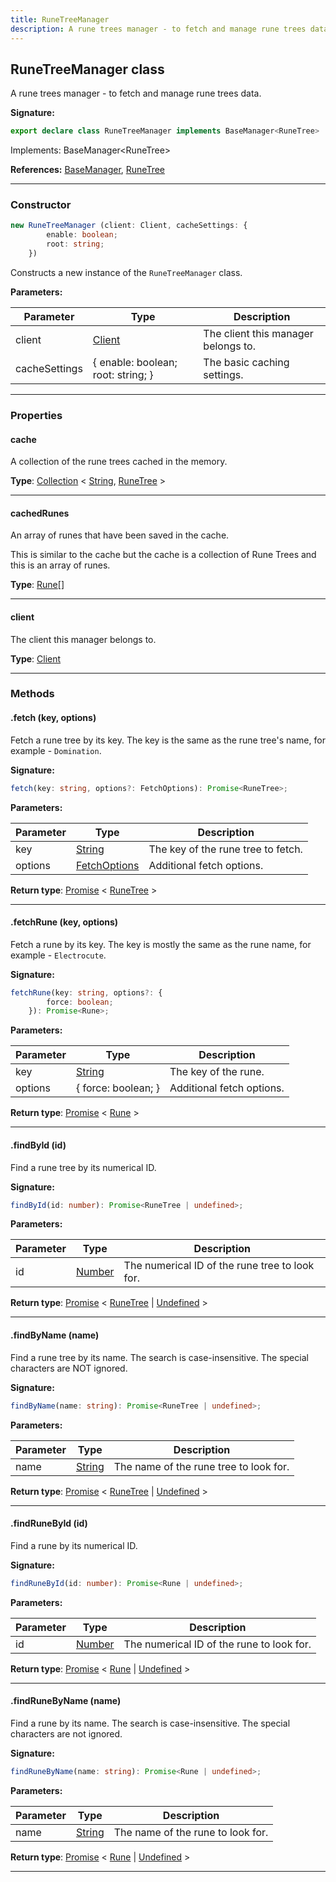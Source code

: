 ```yaml
---
title: RuneTreeManager
description: A rune trees manager - to fetch and manage rune trees data.
---
```


## RuneTreeManager class

A rune trees manager - to fetch and manage rune trees data.

**Signature:**

```ts
export declare class RuneTreeManager implements BaseManager<RuneTree> 
```

Implements: BaseManager<RuneTree\>

**References:** [BaseManager](/shieldbow/api/BaseManager.md), [RuneTree](/shieldbow/api/RuneTree.md)

---

### Constructor

```ts
new RuneTreeManager (client: Client, cacheSettings: {
        enable: boolean;
        root: string;
    })
```

Constructs a new instance of the `RuneTreeManager` class.

**Parameters:**

| Parameter | Type | Description |
| --------- | ---- | ----------- |
| client | [Client](/shieldbow/api/Client.md) | The client this manager belongs to. |
| cacheSettings | {         enable: boolean;         root: string;     } | The basic caching settings. |
---

### Properties

#### cache

A collection of the rune trees cached in the memory.



**Type**: [Collection](https://discord.js.org/#/docs/collection/stable/class/Collection) \< [String](https://developer.mozilla.org/en-US/docs/Web/JavaScript/Reference/Global_Objects/String), [RuneTree](/shieldbow/api/RuneTree.md) \>

---

#### cachedRunes

An array of runes that have been saved in the cache.


This is similar to the cache but the cache is a collection of Rune Trees and this is an array of runes.



**Type**: [Rune](/shieldbow/api/Rune.md)[]

---

#### client

The client this manager belongs to.



**Type**: [Client](/shieldbow/api/Client.md)

---

### Methods

#### .fetch (key, options)

Fetch a rune tree by its key. The key is the same as the rune tree's name, for example - `Domination`.




**Signature:**

```ts
fetch(key: string, options?: FetchOptions): Promise<RuneTree>;
```

**Parameters:**

| Parameter | Type | Description |
| --------- | ---- | ----------- |
| key | [String](https://developer.mozilla.org/en-US/docs/Web/JavaScript/Reference/Global_Objects/String) | The key of the rune tree to fetch. |
| options | [FetchOptions](/shieldbow/api/FetchOptions.md) | Additional fetch options. |

**Return type**: [Promise](https://developer.mozilla.org/en-US/docs/Web/JavaScript/Reference/Global_Objects/Promise) \< [RuneTree](/shieldbow/api/RuneTree.md) \>

---

#### .fetchRune (key, options)

Fetch a rune by its key. The key is mostly the same as the rune name, for example - `Electrocute`.




**Signature:**

```ts
fetchRune(key: string, options?: {
        force: boolean;
    }): Promise<Rune>;
```

**Parameters:**

| Parameter | Type | Description |
| --------- | ---- | ----------- |
| key | [String](https://developer.mozilla.org/en-US/docs/Web/JavaScript/Reference/Global_Objects/String) | The key of the rune. |
| options | {         force: boolean;     } | Additional fetch options. |

**Return type**: [Promise](https://developer.mozilla.org/en-US/docs/Web/JavaScript/Reference/Global_Objects/Promise) \< [Rune](/shieldbow/api/Rune.md) \>

---

#### .findById (id)

Find a rune tree by its numerical ID.




**Signature:**

```ts
findById(id: number): Promise<RuneTree | undefined>;
```

**Parameters:**

| Parameter | Type | Description |
| --------- | ---- | ----------- |
| id | [Number](https://developer.mozilla.org/en-US/docs/Web/JavaScript/Reference/Global_Objects/Number) | The numerical ID of the rune tree to look for. |

**Return type**: [Promise](https://developer.mozilla.org/en-US/docs/Web/JavaScript/Reference/Global_Objects/Promise) \< [RuneTree](/shieldbow/api/RuneTree.md) \| [Undefined](https://developer.mozilla.org/en-US/docs/Web/JavaScript/Reference/Global_Objects/undefined) \>

---

#### .findByName (name)

Find a rune tree by its name. The search is case-insensitive. The special characters are NOT ignored.




**Signature:**

```ts
findByName(name: string): Promise<RuneTree | undefined>;
```

**Parameters:**

| Parameter | Type | Description |
| --------- | ---- | ----------- |
| name | [String](https://developer.mozilla.org/en-US/docs/Web/JavaScript/Reference/Global_Objects/String) | The name of the rune tree to look for. |

**Return type**: [Promise](https://developer.mozilla.org/en-US/docs/Web/JavaScript/Reference/Global_Objects/Promise) \< [RuneTree](/shieldbow/api/RuneTree.md) \| [Undefined](https://developer.mozilla.org/en-US/docs/Web/JavaScript/Reference/Global_Objects/undefined) \>

---

#### .findRuneById (id)

Find a rune by its numerical ID.




**Signature:**

```ts
findRuneById(id: number): Promise<Rune | undefined>;
```

**Parameters:**

| Parameter | Type | Description |
| --------- | ---- | ----------- |
| id | [Number](https://developer.mozilla.org/en-US/docs/Web/JavaScript/Reference/Global_Objects/Number) | The numerical ID of the rune to look for. |

**Return type**: [Promise](https://developer.mozilla.org/en-US/docs/Web/JavaScript/Reference/Global_Objects/Promise) \< [Rune](/shieldbow/api/Rune.md) \| [Undefined](https://developer.mozilla.org/en-US/docs/Web/JavaScript/Reference/Global_Objects/undefined) \>

---

#### .findRuneByName (name)

Find a rune by its name. The search is case-insensitive. The special characters are not ignored.




**Signature:**

```ts
findRuneByName(name: string): Promise<Rune | undefined>;
```

**Parameters:**

| Parameter | Type | Description |
| --------- | ---- | ----------- |
| name | [String](https://developer.mozilla.org/en-US/docs/Web/JavaScript/Reference/Global_Objects/String) | The name of the rune to look for. |

**Return type**: [Promise](https://developer.mozilla.org/en-US/docs/Web/JavaScript/Reference/Global_Objects/Promise) \< [Rune](/shieldbow/api/Rune.md) \| [Undefined](https://developer.mozilla.org/en-US/docs/Web/JavaScript/Reference/Global_Objects/undefined) \>

---

